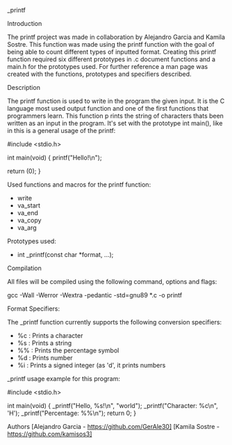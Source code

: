 \_printf

Introduction

The printf project was made in collaboration by Alejandro Garcia and Kamila Sostre. This function was made using the printf 
function with the goal of being able to count different types
of inputted format. Creating this printf function required six
different prototypes in .c document functions and a main.h for the prototypes used. 
For further reference a man page was created with the functions, prototypes and specifiers described. 

Description

The printf function is used to write in the program the given 
input. It is the C language most used output function and one 
of the first functions that programmers learn. This function p
rints the string of characters thats been written as an input
 in the program. It's set with the prototype int main(), like in this is a general usage of the printf:

#include <stdio.h>

int main(void)
{
printf("Hello!\n");

return (0);
}


Used functions and macros for the printf function:

- write
- va_start
- va_end
- va_copy
- va_arg

Prototypes used:

- int _printf(const char *format, ...);


Compilation

All files will be compiled using the following command, options and flags:

gcc -Wall -Werror -Wextra -pedantic -std=gnu89 *.c -o printf


Format Specifiers:

The _printf function currently supports the following conversion specifiers:

- %c : Prints a character
- %s : Prints a string
- %% : Prints the percentage symbol
- %d : Prints number
- %i : Prints a signed integer (as 'd', it prints numbers

_printf usage example for this program:

#include <stdio.h>

int main(void)
{
    _printf("Hello, %s!\n", "world");
    _printf("Character: %c\n", 'H');
    _printf("Percentage: %%\n");
    return 0;
}

Authors
[Alejandro Garcia - https://github.com/GerAle30]
[Kamila Sostre - https://github.com/kamisos3]
